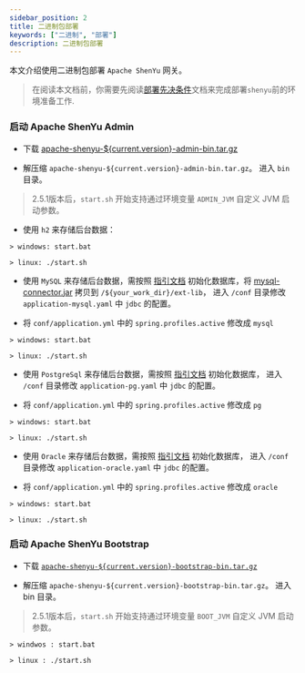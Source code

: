 ```yaml
---
sidebar_position: 2
title: 二进制包部署
keywords: ["二进制", "部署"]
description: 二进制包部署
---
```


本文介绍使用二进制包部署 `Apache ShenYu` 网关。

> 在阅读本文档前，你需要先阅读[部署先决条件](./deployment-before.md)文档来完成部署`shenyu`前的环境准备工作.


### 启动 Apache ShenYu Admin

* 下载 [apache-shenyu-${current.version}-admin-bin.tar.gz](https://archive.apache.org/dist/shenyu/2.5.0/apache-shenyu-2.5.0-admin-bin.tar.gz)

* 解压缩 `apache-shenyu-${current.version}-admin-bin.tar.gz`。 进入 `bin` 目录。

> 2.5.1版本后，`start.sh` 开始支持通过环境变量 `ADMIN_JVM` 自定义 JVM 启动参数。

* 使用 `h2` 来存储后台数据：

```
> windows: start.bat

> linux: ./start.sh
```

* 使用 `MySQL` 来存储后台数据，需按照 [指引文档](./deployment-before.md#mysql) 初始化数据库，将 [mysql-connector.jar](https://repo1.maven.org/maven2/mysql/mysql-connector-java/8.0.18/mysql-connector-java-8.0.18.jar) 拷贝到 `/${your_work_dir}/ext-lib`， 进入 `/conf` 目录修改 `application-mysql.yaml` 中 `jdbc` 的配置。

* 将 `conf/application.yml` 中的 `spring.profiles.active` 修改成 `mysql`

```
> windows: start.bat

> linux: ./start.sh
```

* 使用 `PostgreSql` 来存储后台数据，需按照 [指引文档](./deployment-before.md#postgresql) 初始化数据库， 进入 `/conf` 目录修改 `application-pg.yaml` 中 `jdbc` 的配置。

* 将 `conf/application.yml` 中的 `spring.profiles.active` 修改成 `pg`

```
> windows: start.bat

> linux: ./start.sh
```

* 使用 `Oracle` 来存储后台数据，需按照 [指引文档](./deployment-before.md#oracle) 初始化数据库， 进入 `/conf` 目录修改 `application-oracle.yaml` 中 `jdbc` 的配置。

* 将 `conf/application.yml` 中的 `spring.profiles.active` 修改成 `oracle`

```
> windows: start.bat

> linux: ./start.sh
```

### 启动 Apache ShenYu Bootstrap

* 下载 [`apache-shenyu-${current.version}-bootstrap-bin.tar.gz`](https://archive.apache.org/dist/shenyu/2.5.0/apache-shenyu-2.5.0-bootstrap-bin.tar.gz)

* 解压缩 `apache-shenyu-${current.version}-bootstrap-bin.tar.gz`。 进入 bin 目录。

> 2.5.1版本后，`start.sh` 开始支持通过环境变量 `BOOT_JVM` 自定义 JVM 启动参数。

```
> windwos : start.bat 

> linux : ./start.sh 
```
